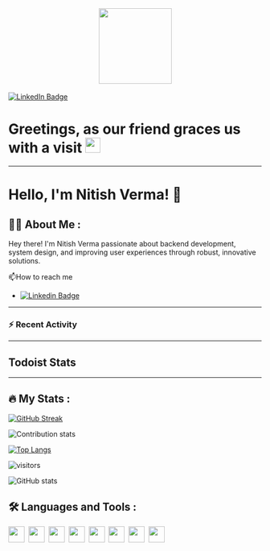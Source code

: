 <div id="header" align="center">
  <img src="https://media.giphy.com/media/jzHFPlw89eTqU/giphy.gif" width="145px" height="150px"/>
</div>
<br>

<div id="badges">
  <a href="https://www.linkedin.com/in/nitver20/">
    <img src="https://img.shields.io/badge/LinkedIn-blue?style=for-the-badge&logo=linkedin&logoColor=white" alt="LinkedIn Badge"/>
  </a>
</div>

<!-- <img src="https://komarev.com/ghpvc/?username=Nitish236&style=flat-square&color=blue" alt="views"/> -->

<h1>
  Greetings, as our friend graces us with a visit
  <img src="https://media.giphy.com/media/hvRJCLFzcasrR4ia7z/giphy.gif" width="30px"/>
</h1>

---

# Hello, I'm Nitish Verma! 👋

## :man_technologist: About Me :

Hey there! I'm Nitish Verma passionate about backend development, system design, and improving user experiences through robust, innovative solutions.

:mailbox:How to reach me

- [![Linkedin Badge](https://img.shields.io/badge/LinkedIn-blue?style=for-the-badge&logo=linkedin&logoColor=white)](https://www.linkedin.com/in/nitver20/)

---

### :zap: Recent Activity

<!--START_SECTION:activity-->
<!--END_SECTION:activity-->

---

## Todoist Stats

<!-- TODO-IST:START -->
<!-- TODO-IST:END -->

---

## :fire: My Stats :

[![GitHub Streak](https://streak-stats.demolab.com?user=Nitish236&theme=gruvbox)](https://git.io/streak-stats)

![Contribution stats](https://github-contributor-stats.vercel.app/api?username=Nitish236)

[![Top Langs](https://github-readme-stats.vercel.app/api/top-langs/?username=Nitish236&layout=compact&theme=vision-friendly-dark&langs_count=8)](https://github.com/Nitish236/github-readme-stats)

![visitors](https://visitor-badge.glitch.me/badge?page_id=page_id&left_color=green&right_color=red)

![GitHub stats](https://github-readme-stats.vercel.app/api?username=Nitish236&show_icons=true&theme=radical)

## :hammer_and_wrench: Languages and Tools :

<div>
<img height="32" width="32" src="https://cdn.jsdelivr.net/npm/simple-icons@v10/icons/javascript" />&nbsp;
<img height="32" width="32" src="https://cdn.jsdelivr.net/npm/simple-icons@v10/icons/[nodedotjs].svg" />&nbsp;
<img height="32" width="32" src="https://cdn.jsdelivr.net/npm/simple-icons@v10/icons/[express].svg" />&nbsp;
<img height="32" width="32" src="https://cdn.jsdelivr.net/npm/simple-icons@v10/icons/[mongodb].svg" />&nbsp;
<img height="32" width="32" src="https://cdn.jsdelivr.net/npm/simple-icons@v10/icons/[postgresql].svg" />&nbsp;
<img height="32" width="32" src="https://cdn.jsdelivr.net/npm/simple-icons@v10/icons/socketdotio].svg" />&nbsp;
<img height="32" width="32" src="https://cdn.jsdelivr.net/npm/simple-icons@v10/icons/[nextdotjs].svg" />&nbsp;
<img height="32" width="32" src="https://cdn.simpleicons.org/docker/#2496ED" />&nbsp;
</div>
